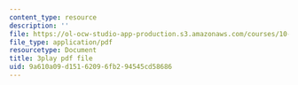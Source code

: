 ```yaml
---
content_type: resource
description: ''
file: https://ol-ocw-studio-app-production.s3.amazonaws.com/courses/10-34-numerical-methods-applied-to-chemical-engineering-fall-2015/9a610a09d15162096fb294545cd58686_KkN_Dk3E2yw.pdf
file_type: application/pdf
resourcetype: Document
title: 3play pdf file
uid: 9a610a09-d151-6209-6fb2-94545cd58686
---
```

